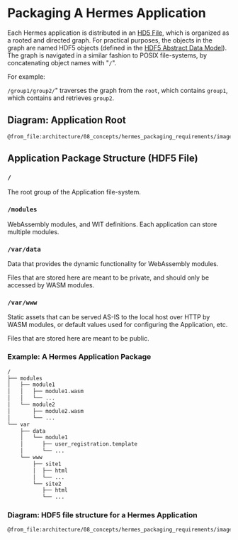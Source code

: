 # Packaging A Hermes Application

Each Hermes application is distributed in an [HD5 File], which is organized as a rooted and directed graph.
For practical purposes, the objects in the graph are named HDF5 objects (defined in the [HDF5 Abstract Data Model]).
The graph is navigated in a similar fashion to POSIX file-systems, by concatenating object names with "`/`".

For example:

`/group1/group2/`" traverses the graph from the `root`, which contains `group1`, which contains and retrieves `group2`.

## Diagram: Application Root

```kroki-d2
@from_file:architecture/08_concepts/hermes_packaging_requirements/images/application_root.dot
```

## Application Package Structure (HDF5 File)

### `/`

The root group of the Application file-system.

### `/modules`

WebAssembly modules, and WIT definitions.
Each application can store multiple modules.

### `/var/data`

Data that provides the dynamic functionality for WebAssembly modules.

Files that are stored here are meant to be private, and should only be accessed by WASM modules.

### `/var/www`

Static assets that can be served AS-IS to the local host over HTTP by WASM modules, or default values
used for configuring the Application, etc.

Files that are stored here are meant to be public.

### Example: A Hermes Application Package

```bash
/
├── modules
│   ├── module1
│   │   ├── module1.wasm
│   │   └── ...
│   └── module2
│       ├── module2.wasm
│       └── ...
└── var
    ├── data
    │   └── module1
    │      ├── user_registration.template
    │      └── ...
    └── www
        ├── site1
        │  ├── html
        │  └── ...
        └── site2
           ├── html
           └── ...

```

### Diagram: HDF5 file structure for a Hermes Application

```kroki-d2
@from_file:architecture/08_concepts/hermes_packaging_requirements/images/hdf5_file_structure.dot
```

[HD5 File]: https://docs.hdfgroup.org/hdf5/develop/_h5_d_m__u_g.html#title4
[HDF5 Abstract Data Model]: https://docs.hdfgroup.org/hdf5/develop/_h5_d_m__u_g.html#title2
